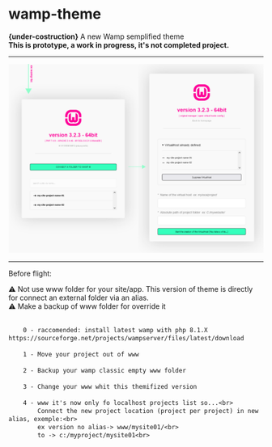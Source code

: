 # wamp-theme
<b>{under-costruction}</b> A new Wamp semplified theme<br>
<b>This is prototype, a work in progress, it's not completed project.</b>

---

<img src="./preview.png" alt="alternative wamp theme"/>

---

Before flight:

⚠ Not use www folder for your site/app. This version of theme is directly for connect an external folder via an alias.<br>
⚠ Make a backup of www folder for override it

```

    0 - raccomended: install latest wamp with php 8.1.X https://sourceforge.net/projects/wampserver/files/latest/download

    1 - Move your project out of www

    2 - Backup your wamp classic empty www folder

    3 - Change your www whit this themifized version

    4 - www it's now only fo localhost projects list so...<br>
        Connect the new project location (project per project) in new alias, exemple:<br>
        ex version no alias-> www/mysite01/<br>
        to -> c:/myproject/mysite01<br>

```
